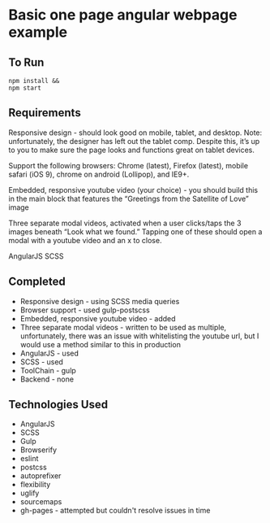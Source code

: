 # Basic one page angular webpage example

## To Run
```
npm install &&
npm start
```

## Requirements
Responsive design - should look good on mobile, tablet, and desktop. Note: unfortunately, the designer has left out the tablet comp. Despite this, it’s up to you to make sure the page looks and functions great on tablet devices.

Support the following browsers: Chrome (latest), Firefox (latest), mobile safari (iOS 9), chrome on android (Lollipop), and IE9+.

Embedded, responsive youtube video (your choice) - you should build this in the main block that features the “Greetings from the Satellite of Love” image

Three separate modal videos, activated when a user clicks/taps the 3 images beneath “Look what we found.” Tapping one of these should open a modal with a youtube video and an x to close.

AngularJS
SCSS

## Completed
- Responsive design - using SCSS media queries
- Browser support - used gulp-postscss
- Embedded, responsive youtube video - added
- Three separate modal videos - written to be used as multiple,
unfortunately, there was an issue with whitelisting the youtube url, but I would
use a method similar to this in production
- AngularJS - used
- SCSS - used
- ToolChain - gulp
- Backend - none

## Technologies Used
- AngularJS
- SCSS
- Gulp
- Browserify
- eslint
- postcss
- autoprefixer
- flexibility
- uglify
- sourcemaps
- gh-pages - attempted but couldn't resolve issues in time
